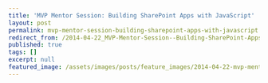```yaml
---
title: 'MVP Mentor Session: Building SharePoint Apps with JavaScript'
layout: post
permalink: mvp-mentor-session-building-sharepoint-apps-with-javascript
redirect_from: /2014-04-22_MVP-Mentor-Session--Building-SharePoint-Apps-with-JavaScript-878dae4a8a8c
published: true
tags: []
excerpt: null
featured_image: /assets/images/posts/feature_images/2014-04-22-mvp-mentor-session-building-sharepoint-apps-with-javascript.jpg
---
```

